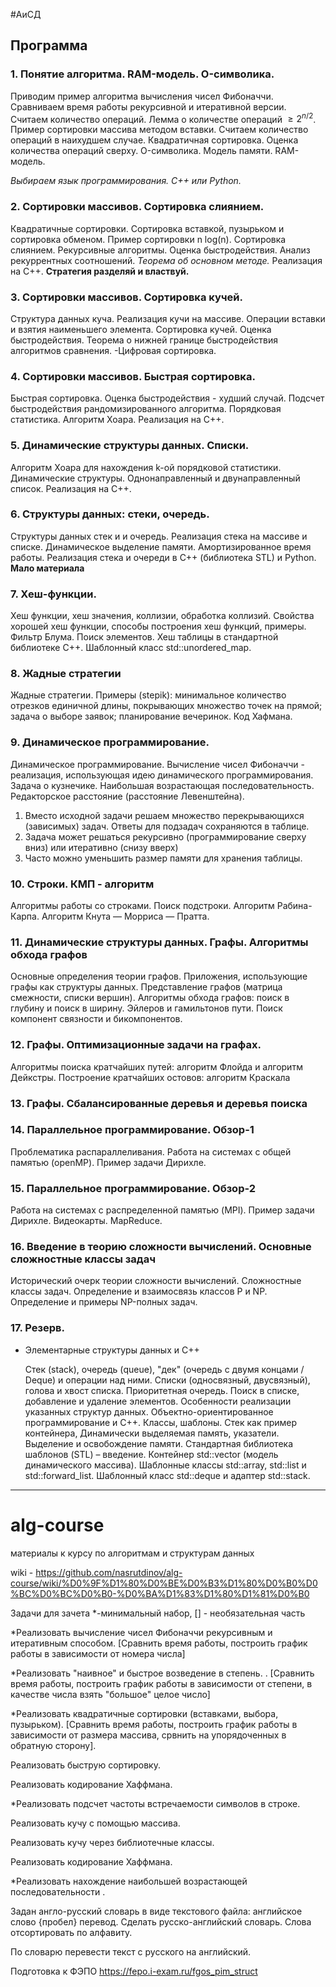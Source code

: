 #АиСД


## Программа 


### 1. Понятие алгоритма. RAM-модель.  O-символика. 
Приводим пример алгоритма вычисления чисел Фибоначчи. Сравниваем время работы рекурсивной  и итеративной версии.  Считаем количество операций. Лемма о количестве операций $\geq 2^{n/2}$. Пример сортировки массива методом вставки. Считаем количество операций в наихудшем случае.  Квадратичная сортировка. Оценка количества операций сверху. O-символика. Модель памяти. RAM-модель.  


*Выбираем язык программирования. C++ или Python.* 


### 2. Сортировки массивов. Сортировка слиянием.  
Квадратичные сортировки. Сортировка вставкой, пузырьком и сортировка обменом.  Пример сортировки n log(n). Сортировка слиянием. Рекурсивные алгоритмы. Оценка быстродействия. Анализ рекуррентных соотношений. *Теорема об основном методе.* Реализация на C++. **Стратегия разделяй и властвуй.**


### 3. Сортировки массивов. Сортировка кучей.  
Структура данных куча. Реализация кучи на массиве. Операции вставки и взятия наименьшего элемента. Сортировка кучей. Оценка быстродействия. Теорема о нижней границе быстродействия алгоритмов сравнения. -Цифровая сортировка. 


### 4. Сортировки массивов.  Быстрая сортировка.  
Быстрая сортировка. Оценка быстродействия - худший случай. Подсчет быстродействия рандомизированного алгоритма. Порядковая статистика. Алгоритм Хоара. Реализация на C++. 


### 5. Динамические структуры данных. Списки. 
Алгоритм Хоара для нахождения k-ой порядковой статистики. Динамические структуры. Однонаправленный и двунаправленный список. Реализация на C++. 


### 6. Структуры данных:  стеки, очередь.   
Структуры данных  стек и и очередь. Реализация стека на массиве и списке. Динамическое выделение памяти.  Амортизированное время работы. Реализация стека и очереди в C++ (библиотека STL) и Python.  **Мало материала**


### 7. Хеш-функции. 


Хеш функции, хеш значения, коллизии, обработка коллизий. Свойства хорошей хеш функции, способы построения хеш функций, примеры. Фильтр Блума. Поиск элементов. Хеш таблицы в стандартной библиотеке C++. Шаблонный класс std::unordered_map.




### 8. Жадные стратегии
Жадные стратегии. Примеры (stepik): минимальное количество отрезков единичной длины, покрывающих множество точек на прямой; задача о выборе заявок; планирование вечеринок. Код Хафмана.  


### 9. Динамическое программирование. 
Динамическое программирование. Вычисление чисел Фибоначчи - реализация, использующая идею динамического программирования. Задача о кузнечике.  Наибольшая возрастающая последовательность. Редакторское расстояние (расстояние Левенштейна). 


1. Вместо исходной задачи решаем множество перекрывающихся (зависимых) задач. Ответы для подзадач сохраняются в таблице.
2. Задача может решаться рекурсивно (программирование сверху вниз) или итеративно (снизу вверх)
3.  Часто можно уменьшить размер памяти для хранения таблицы.   


### 10. Строки. КМП - алгоритм
Алгоритмы работы со строками. Поиск подстроки. Алгоритм Рабина-Карпа.  Алгоритм Кнута — Морриса — Пратта. 


### 11. Динамические структуры данных. Графы. Алгоритмы обхода графов


Основные определения теории графов. Приложения, использующие графы как структуры  данных.  Представление графов (матрица смежности, списки вершин).   Алгоритмы обхода графов: поиск в глубину и  поиск в ширину.   Эйлеров и гамильтонов пути. Поиск компонент связности и бикомпонентов. 



### 12. Графы. Оптимизационные задачи на графах.
Алгоритмы поиска кратчайших путей: алгоритм Флойда и алгоритм Дейкстры.  Построение кратчайших остовов: алгоритм Краскала


### 13. Графы. Сбалансированные деревья и деревья поиска 




### 14. Параллельное программирование. Обзор-1
Проблематика распараллеливания. Работа на системах с общей памятью (openMP).  Пример задачи Дирихле.


 ### 15. Параллельное программирование. Обзор-2
Работа на системах с распределенной памятью (MPI). Пример задачи Дирихле. Видеокарты. MapReduce. 


### 16.  Введение в теорию сложности вычислений. Основные сложностные классы задач
Исторический очерк теории сложности вычислений. Сложностные классы задач. Определение и взаимосвязь классов P и NP. Определение и примеры NP-полных задач.


### 17. Резерв.  


-   Элементарные структуры данных и С++
    
    Стек (stack), очередь (queue), "дек" (очередь с двумя концами / Deque) и операции над ними. Списки (односвязный, двусвязный), голова и хвост списка. Приоритетная очередь. Поиск в списке, добавление и удаление элементов. Особенности реализации указанных структур данных. Объектно-ориентированное программирование и С++. Классы, шаблоны. Стек как пример контейнера, Динамически выделяемая память, указатели. Выделение и освобождение памяти. Стандартная библиотека шаблонов (STL) – введение. Контейнер std::vector (модель динамического массива). Шаблонные классы std::array, std::list и std::forward_list. Шаблонный класс std::deque и адаптер std::stack.



-----------------------------------------------------------
# alg-course
материалы к курсу по алгоритмам и структурам данных

wiki - https://github.com/nasrutdinov/alg-course/wiki/%D0%9F%D1%80%D0%BE%D0%B3%D1%80%D0%B0%D0%BC%D0%BC%D0%B0-%D0%BA%D1%83%D1%80%D1%81%D0%B0

Задачи для зачета *-минимальный набор, [] - необязательная часть

*Реализовать вычисление чисел Фибоначчи рекурсивным и итеративным способом. [Сравнить время работы, построить график работы в зависимости от номера числа]

*Реализовать "наивное" и быстрое возведение в степень. . [Сравнить время работы, построить график работы в зависимости от степени, в качестве числа взять "большое" целое число]

*Реализовать квадратичные сортировки  (вставками, выбора, пузырьком). [Сравнить время работы, построить график работы в зависимости от размера массива, срвнить на упорядоченных в обратную сторону].

Реализовать быструю сортировку. 

Реализовать кодирование Хаффмана. 

*Реализовать подсчет частоты встречаемости символов в строке.

Реализовать кучу с помощью массива. 

Реализовать кучу через библиотечные классы. 

Реализовать кодирование Хаффмана. 

*Реализовать нахождение наибольшей возрастающей последовательности . 

Задан англо-русский словарь в виде текстового файла: английское слово {пробел} перевод.  Сделать русско-английский словарь. Слова отсортировать по алфавиту. 

По словарю перевести текст с русского на английский.


Подготовка к ФЭПО 
https://fepo.i-exam.ru/fgos_pim_struct
